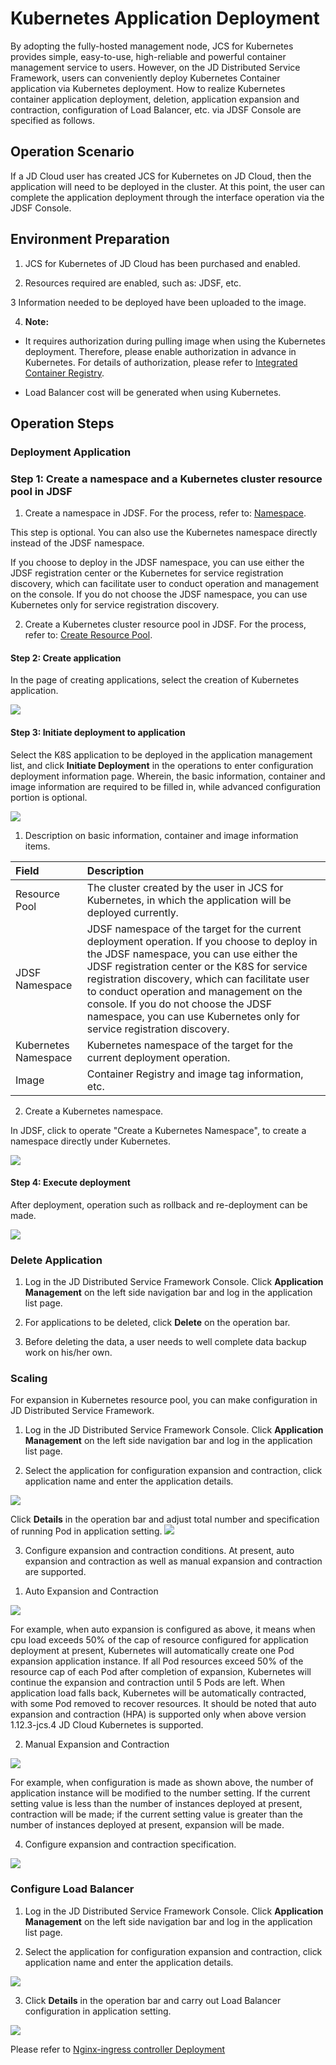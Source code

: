 #  Kubernetes Application Deployment

By adopting the fully-hosted management node, JCS for Kubernetes provides simple, easy-to-use, high-reliable and powerful container management service to users. However, on the JD Distributed Service Framework, users can conveniently deploy Kubernetes Container application via Kubernetes deployment. How to realize Kubernetes container application deployment, deletion, application expansion and contraction, configuration of Load Balancer, etc. via JDSF Console are specified as follows.

 

## Operation Scenario

If a JD Cloud user has created JCS for Kubernetes on JD Cloud, then the application will need to be deployed in the cluster. At this point, the user can complete the application deployment through the interface operation via the JDSF Console.

## Environment Preparation

1. JCS for Kubernetes of JD Cloud has been purchased and enabled.

2. Resources required are enabled, such as: JDSF, etc.

3 Information needed to be deployed have been uploaded to the image.

4. **Note:** 

-  It requires authorization during pulling image when using the Kubernetes deployment. Therefore, please enable authorization in advance in Kubernetes. For details of authorization, please refer to [Integrated Container Registry](../../../../Elastic-Compute/JCS-for-Kubernetes/Best-Practices/Deploy-Container-Registry.md).

-  Load Balancer cost will be generated when using Kubernetes.



## Operation Steps

### Deployment Application

### Step 1: Create a namespace and a Kubernetes cluster resource pool in JDSF

1. Create a namespace in JDSF. For the process, refer to: [Namespace](../Namespace.md).

This step is optional. You can also use the Kubernetes namespace directly instead of the JDSF namespace.

If you choose to deploy in the JDSF namespace, you can use either the JDSF registration center or the Kubernetes for service registration discovery, which can facilitate user to conduct operation and management on the console. If you do not choose the JDSF namespace, you can use Kubernetes only for service registration discovery.

2. Create a Kubernetes cluster resource pool in JDSF. For the process, refer to: [Create Resource Pool](../Resource-Manage/Resource-List.md).

#### Step 2: Create application

In the page of creating applications, select the creation of Kubernetes application. 

![](../../../../../image/Internet-Middleware/JD-Distributed-Service-Framework/yybs-cjyy-k8s.png)

#### Step 3: Initiate deployment to application

Select the K8S application to be deployed in the application management list, and click **Initiate Deployment** in the operations to enter configuration deployment information page. Wherein, the basic information, container and image information are required to be filled in, while advanced configuration portion is optional.

![](../../../../../image/Internet-Middleware/JD-Distributed-Service-Framework/k8s-pzbs-jbxx.png)


1. Description on basic information, container and image information items.

| Field | Description |
| :- | :- |
|  Resource Pool |  The cluster created by the user in JCS for Kubernetes, in which the application will be deployed currently. |
|  JDSF Namespace | JDSF namespace of the target for the current deployment operation. If you choose to deploy in the JDSF namespace, you can use either the JDSF registration center or the K8S for service registration discovery, which can facilitate user to conduct operation and management on the console. If you do not choose the JDSF namespace, you can use Kubernetes only for service registration discovery.   |
|  Kubernetes Namespace | Kubernetes namespace of the target for the current deployment operation. |
|  Image |  Container Registry and image tag information, etc. |

2. Create a Kubernetes namespace.

In JDSF, click to operate "Create a Kubernetes Namespace", to create a namespace directly under Kubernetes.

![](../../../../../image/Internet-Middleware/JD-Distributed-Service-Framework/k8s-create-np.png)


#### Step 4: Execute deployment

After deployment, operation such as rollback and re-deployment can be made.

![](../../../../../image/Internet-Middleware/JD-Distributed-Service-Framework/k8s-bsxq.png)


###  Delete Application

1. Log in the JD Distributed Service Framework Console. Click **Application Management** on the left side navigation bar and log in the application list page.

2. For applications to be deleted, click **Delete** on the operation bar.

3. Before deleting the data, a user needs to well complete data backup work on his/her own.


###  Scaling

For expansion in Kubernetes resource pool, you can make configuration in JD Distributed Service Framework.

1. Log in the JD Distributed Service Framework Console. Click **Application Management** on the left side navigation bar and log in the application list page.

2. Select the application for configuration expansion and contraction, click application name and enter the application details.

![](../../../../../image/Internet-Middleware/JD-Distributed-Service-Framework/k8s-zyc-yyxq.png)

Click **Details** in the operation bar and adjust total number and specification of running Pod in application setting.
![](../../../../../image/Internet-Middleware/JD-Distributed-Service-Framework/k8s-zyc-yyxq-step1.png)

3. Configure expansion and contraction conditions. At present, auto expansion and contraction as well as manual expansion and contraction are supported.

1) Auto Expansion and Contraction

![](../../../../../image/Internet-Middleware/JD-Distributed-Service-Framework/k8s-zyc-yyxq-step2-zdks-2.png)

For example, when auto expansion is configured as above, it means when cpu load exceeds 50% of the cap of resource configured for application deployment at present, Kubernetes will automatically create one Pod expansion application instance. If all Pod resources exceed 50% of the resource cap of each Pod after completion of expansion, Kubernetes will continue the expansion and contraction until 5 Pods are left. When application load falls back, Kubernetes will be automatically contracted, with some Pod removed to recover resources. It should be noted that auto expansion and contraction (HPA) is supported only when above version 1.12.3-jcs.4 JD Cloud Kubernetes is supported.


2) Manual Expansion and Contraction

![](../../../../../image/Internet-Middleware/JD-Distributed-Service-Framework/k8s-zyc-yyxq-step2-sdks.png)

For example, when configuration is made as shown above, the number of application instance will be modified to the number setting. If the current setting value is less than the number of instances deployed at present, contraction will be made; if the current setting value is greater than the number of instances deployed at present, expansion will be made.


4. Configure expansion and contraction specification.

![](../../../../../image/Internet-Middleware/JD-Distributed-Service-Framework/k8s-zyc-yyxq-step3.png)




###  Configure Load Balancer

1. Log in the JD Distributed Service Framework Console. Click **Application Management** on the left side navigation bar and log in the application list page.

2. Select the application for configuration expansion and contraction, click application name and enter the application details.

![](../../../../../image/Internet-Middleware/JD-Distributed-Service-Framework/k8s-zyc-yyxq.png)

3. Click **Details** in the operation bar and carry out Load Balancer configuration in application setting.

![](../../../../../image/Internet-Middleware/JD-Distributed-Service-Framework/k8s-zyc-yyxq-fzjh.png)

Please refer to [Nginx-ingress controller Deployment](../../../../Elastic-Compute/JCS-for-Kubernetes/Best-Practices/Ingress/Deploy-Ingress-NGINX-Controller.md)
